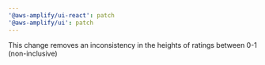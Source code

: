 ```yaml
---
'@aws-amplify/ui-react': patch
'@aws-amplify/ui': patch
---
```


This change removes an inconsistency in the heights of ratings between 0-1 (non-inclusive)
